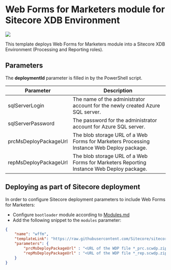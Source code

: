 # Web Forms for Marketers module for Sitecore XDB Environment

<a href="http://armviz.io/#/?load=https%3A%2F%2Fraw.githubusercontent.com%2FSitecore%2Fsitecore-azure-quickstart-templates%2Fmaster%2FWFFM%208.2.3%2Fxdb%2Fazuredeploy.json" target="_blank">
    <img src="http://armviz.io/visualizebutton.png"/>
</a>

This template deploys Web Forms for Marketers module into a Sitecore XDB Environment (Processing and Reporting roles).

## Parameters

The **deploymentId** parameter is filled in by the PowerShell script.

| Parameter                                 | Description
--------------------------------------------|------------------------------------------------
| sqlServerLogin                            | The name of the administrator account for the newly created Azure SQL server.
| sqlServerPassword                         | The password for the administrator account for Azure SQL server.
| prcMsDeployPackageUrl                     | The blob storage URL of a Web Forms for Marketers Processing Instance Web Deploy package.
| repMsDeployPackageUrl                     | The blob storage URL of a Web Forms for Marketers Reporting Instance Web Deploy package.

## Deploying as part of Sitecore deployment

In order to configure Sitecore deployment parameters to include Web Forms for Marketers:

  * Configure `bootloader` module according to [Modules.md](../../Modules.md)
  * Add the following snippet to the `modules` parameter:

```JSON
{
    "name": "wffm",
    "templateLink": "https://raw.githubusercontent.com/Sitecore/sitecore-azure-quickstart-templates/master/WFFM%208.2.3/xdb/azuredeploy.json",
    "parameters": {
        "prcMsDeployPackageUrl" : "<URL of the WDP file *_prc.scwdp.zip>",
        "repMsDeployPackageUrl" : "<URL of the WDP file *_rep.scwdp.zip>"
    }
}
```
